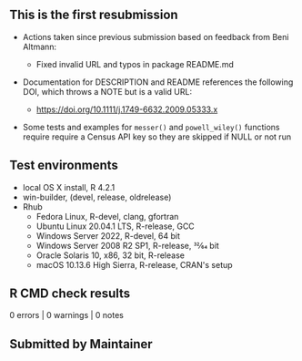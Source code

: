 ## This is the first resubmission

* Actions taken since previous submission based on feedback from Beni Altmann:
  * Fixed invalid URL and typos in package README.md

* Documentation for DESCRIPTION and README references the following DOI, which throws a NOTE but is a valid URL:
  * <https://doi.org/10.1111/j.1749-6632.2009.05333.x>
  
* Some tests and examples for `messer()` and `powell_wiley()` functions require require a Census API key so they are skipped if NULL or not run

## Test environments
* local OS X install, R 4.2.1
* win-builder, (devel, release, oldrelease)
* Rhub
  * Fedora Linux, R-devel, clang, gfortran
  * Ubuntu Linux 20.04.1 LTS, R-release, GCC
  * Windows Server 2022, R-devel, 64 bit
  * Windows Server 2008 R2 SP1, R-release, 32⁄64 bit
  * Oracle Solaris 10, x86, 32 bit, R-release
  * macOS 10.13.6 High Sierra, R-release, CRAN's setup

## R CMD check results
0 errors | 0 warnings | 0 notes

## Submitted by Maintainer
